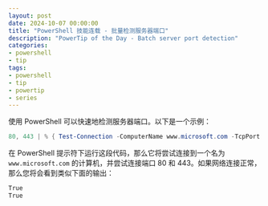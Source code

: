 ```yaml
---
layout: post
date: 2024-10-07 00:00:00
title: "PowerShell 技能连载 - 批量检测服务器端口"
description: "PowerTip of the Day - Batch server port detection"
categories:
- powershell
- tip
tags:
- powershell
- tip
- powertip
- series
---
```

使用 PowerShell 可以快速地检测服务器端口。以下是一个示例：

```powershell
80, 443 | % { Test-Connection -ComputerName www.microsoft.com -TcpPort $_ }
```

在 PowerShell 提示符下运行这段代码，那么它将尝试连接到一个名为 `www.microsoft.com` 的计算机，并尝试连接端口 80 和 443。如果网络连接正常，那么您将会看到类似下面的输出：

```powershell
True
True
```
